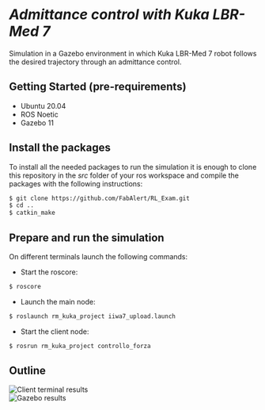 # _Admittance control with Kuka LBR-Med 7_

Simulation in a Gazebo environment in which Kuka LBR-Med 7 robot follows the desired trajectory through an admittance control.

## Getting Started (pre-requirements)

- Ubuntu 20.04
- ROS Noetic
- Gazebo 11


## Install the packages

To install all the needed packages to run the simulation it is enough to clone this repository in the _src_ folder of your ros workspace and compile the packages with the following instructions:

```sh
$ git clone https://github.com/FabAlert/RL_Exam.git
$ cd ..
$ catkin_make
```
## Prepare and run the simulation

On different terminals launch the following commands:

- Start the roscore:

```sh
$ roscore
```

- Launch the main node:

```sh
$ roslaunch rm_kuka_project iiwa7_upload.launch
```


- Start the client node: 

```sh
$ rosrun rm_kuka_project controllo_forza 
```

## Outline

![Client terminal results](/Images_for_readme/terminale.png)  
![Gazebo results](/Images_for_readme/final.png) 
